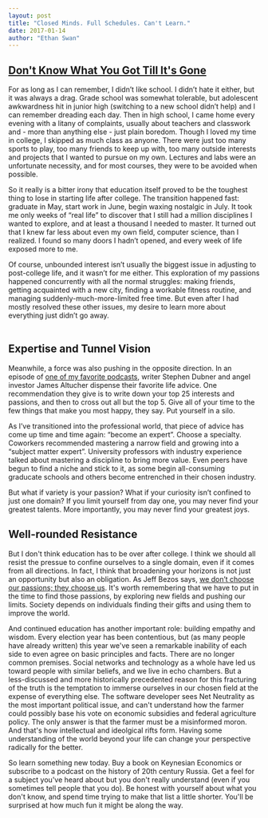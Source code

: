 ```yaml
---
layout: post
title: "Closed Minds. Full Schedules. Can't Learn."
date: 2017-01-14
author: "Ethan Swan"
---
```


## [Don't Know What You Got Till It's Gone](https://youtu.be/tvtJPs8IDgU)

For as long as I can remember, I didn’t like school. I didn’t hate it either, but it was always a drag. Grade school was somewhat tolerable, but adolescent awkwardness hit in junior high (switching to a new school didn’t help) and I can remember dreading each day. Then in high school, I came home every evening with a litany of complaints, usually about teachers and classwork and - more than anything else - just plain boredom. Though I loved my time in college, I skipped as much class as anyone. There were just too many sports to play, too many friends to keep up with, too many outside interests and projects that I wanted to pursue on my own. Lectures and labs were an unfortunate necessity, and for most courses, they were to be avoided when possible.

So it really is a bitter irony that education itself proved to be the toughest thing to lose in starting life after college. The transition happened fast: graduate in May, start work in June, begin waxing nostalgic in July. It took me only weeks of “real life” to discover that I still had a million disciplines I wanted to explore, and at least a thousand I needed to master. It turned out that I knew far less about even my own field, computer science, than I realized. I found so many doors I hadn’t opened, and every week of life exposed more to me.

Of course, unbounded interest isn’t usually the biggest issue in adjusting to post-college life, and it wasn’t for me either. This exploration of my passions happened concurrently with all the normal struggles: making friends, getting acquainted with a new city, finding a workable fitness routine, and managing suddenly-much-more-limited free time. But even after I had mostly resolved these other issues, my desire to learn more about everything just didn’t go away.  
<br>

## Expertise and Tunnel Vision

Meanwhile, a force was also pushing in the opposite direction. In an episode of [one of my favorite podcasts](http://www.earwolf.com/show/question-of-the-day/), writer Stephen Dubner and angel investor James Altucher dispense their favorite life advice. One recommendation they give is to write down your top 25 interests and passions, and then to cross out all but the top 5. Give all of your time to the few things that make you most happy, they say. Put yourself in a silo.

As I’ve transitioned into the professional world, that piece of advice has come up time and time again: “become an expert”. Choose a specialty. Coworkers recommended mastering a narrow field and growing into a “subject matter expert”. University professors with industry experience talked about mastering a discipline to bring more value. Even peers have begun to find a niche and stick to it, as some begin all-consuming graducate schools and others become entrenched in their chosen industry.

But what if variety is your passion? What if your curiosity isn’t confined to just one domain? If you limit yourself from day one, you may never find your greatest talents. More importantly, you may never find your greatest joys.
<br>

## Well-rounded Resistance
But I don't think education has to be over after college. I think we should all resist the pressue to confine ourselves to a single domain, even if it comes from all directions. In fact, I think that broadening your horizons is not just an opportunity but also an obligation. As Jeff Bezos says, [we don’t choose our passions; they choose us](http://www.geekwire.com/2013/advice-amazon-founder-jeff-bezos-proud-choices-gifts/). It's worth remembering that we have to put in the time to find those passions, by exploring new fields and pushing our limits. Society depends on individuals finding their gifts and using them to improve the world.

And continued education has another important role: building empathy and wisdom. Every election year has been contentious, but (as many people have already written) this year we've seen a remarkable inability of each side to even agree on basic principles and facts. There are no longer common premises. Social networks and technology as a whole have led us toward people with similar beliefs, and we live in echo chambers. But a less-discussed and more historically precedented reason for this fracturing of the truth is the temptation to immerse ourselves in our chosen field at the expense of everything else. The software developer sees Net Neutrality as the most important political issue, and can't understand how the farmer could possibly base his vote on economic subsidies and federal agriculture policy. The only answer is that the farmer must be a misinformed moron. And that's how intellectual and ideolgical rifts form. Having some understanding of the world beyond your life can change your perspective radically for the better.

So learn something new today. Buy a book on Keynesian Economics or subscribe to a podcast on the history of 20th century Russia. Get a feel for a subject you've heard about but you don't really understand (even if you sometimes tell people that you do). Be honest with yourself about what you don't know, and spend time trying to make that list a little shorter. You'll be surprised at how much fun it might be along the way.
